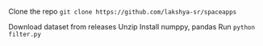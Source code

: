 Clone the repo 
```git clone https://github.com/lakshya-sr/spaceapps```

Download dataset from releases
Unzip
Install numppy, pandas
Run
```python filter.py```
